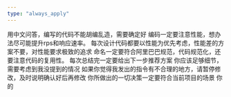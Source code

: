 ```yaml
---
type: "always_apply"
---
```


用中文问答，编写的代码不能胡编乱造，需要确定好
编码一定要注意性能，想办法尽可能提升rps和响应速率。
每次设计代码都要以性能为优先考虑，性能差的方案不要，对性能要求极致的追求
命名一定要符合阿里巴巴规范，代码规范化，还要注意代码的复用性。
每次总结完一定要给出下一步推荐方案
你应该足够细节，需要考虑到我没提到的情况
如果你觉得我发出的指令有不合理的地方，请暂停修改，及时说明确认好后再修改
你所做出的一切决策一定要符合当前项目的场景
你的
